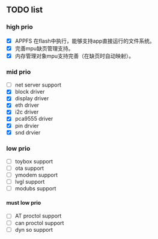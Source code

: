 

## TODO list
### high prio
* [x] APPFS 在flash中执行，能够支持app直接运行的文件系统。
* [x] 完善mpu缺页管理支持。
* [x] 内存管理对象mpu支持完善（在缺页时自动映射）。
### mid prio
* [ ] net server support
* [x] block driver
* [x] display driver
* [x] eth driver
* [x] i2c driver
* [x] pca9555 driver
* [x] pin drvier
* [x] snd drvier
### low prio
- [ ] toybox support
- [ ] ota support
- [ ] ymodem support
- [ ] lvgl support
- [ ] modubs support

#### must low prio
- [ ] AT proctol support
- [ ] can proctol support
- [ ] dyn so support
